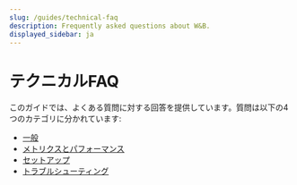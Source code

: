 ```yaml
---
slug: /guides/technical-faq
description: Frequently asked questions about W&B.
displayed_sidebar: ja
---
```


# テクニカルFAQ


このガイドでは、よくある質問に対する回答を提供しています。質問は以下の4つのカテゴリに分かれています:

* [一般](./general.md)
* [メトリクスとパフォーマンス](./metrics-and-performance.md)
* [セットアップ](./setup.md)
* [トラブルシューティング](./troubleshooting.md)